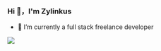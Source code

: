 ### Hi 👋，I'm Zylinkus

- 🔭 I’m currently a full stack freelance developer

![](https://github-profile-summary-cards.vercel.app/api/cards/profile-details?username=zylinkus&theme=github)


<!--
**zylinkus/zylinkus** is a ✨ _special_ ✨ repository because its `README.md` (this file) appears on your GitHub profile.

Here are some ideas to get you started:

- 🔭 I’m currently working on ...
- 🌱 I’m currently learning ...
- 👯 I’m looking to collaborate on ...
- 🤔 I’m looking for help with ...
- 💬 Ask me about ...
- 📫 How to reach me: ...
- 😄 Pronouns: ...
- ⚡ Fun fact: ...
-->
